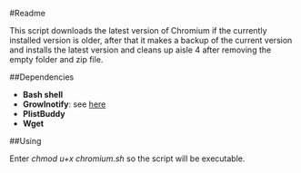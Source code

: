#Readme

This script downloads the latest version of Chromium if the currently installed version
is older, after that it makes a backup of the current version and installs the latest
version and cleans up aisle 4 after removing the empty folder and zip file.

##Dependencies

*	__Bash shell__
*	__Growlnotify__: see [here](http://growl.info/extras.php#growlnotify)
*	__PlistBuddy__
*	__Wget__

##Using

Enter 
	_chmod u+x chromium.sh_
so the script will be executable.
